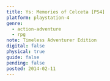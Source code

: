 ```yaml
---
title: Ys: Memories of Celceta [PS4]
platform: playstation-4
genre:
  - action-adventure
  - rpg
note: Timeless Adventurer Edition
digital: false
physical: true
guide: false
pending: false
posted: 2014-02-11
---
```

